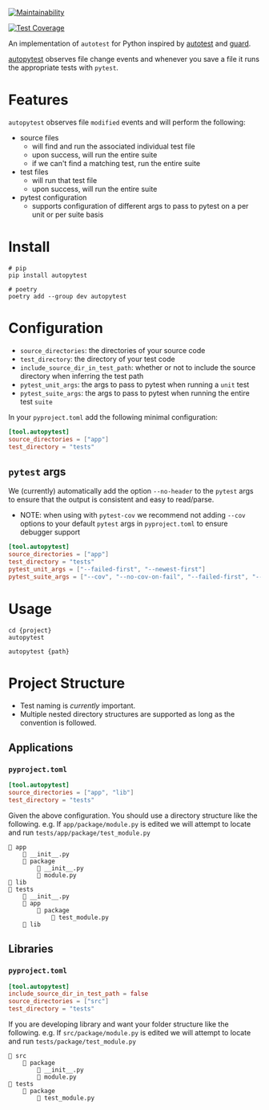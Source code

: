 [![Maintainability](https://api.codeclimate.com/v1/badges/f0ec7e4071d41519de65/maintainability)](https://codeclimate.com/github/davidjrice/autopytest/maintainability)

[![Test Coverage](https://api.codeclimate.com/v1/badges/f0ec7e4071d41519de65/test_coverage)](https://codeclimate.com/github/davidjrice/autopytest/test_coverage)

An implementation of `autotest` for Python inspired by [autotest](https://github.com/grosser/autotest) and [guard](https://github.com/guard/guard).

[autopytest](https://pypi.org/project/autopytest/) observes file change events and whenever you save a file it runs the appropriate tests with `pytest`.

# Features
`autopytest` observes file `modified` events and will perform the following:

* source files
  * will find and run the associated individual test file
  * upon success, will run the entire suite
  * if we can't find a matching test, run the entire suite
* test files
  * will run that test file
  * upon success, will run the entire suite
* pytest configuration
  * supports configuration of different args to pass to pytest on a per unit or per suite basis

# Install

```shell
# pip
pip install autopytest

# poetry
poetry add --group dev autopytest
```

# Configuration

* `source_directories`: the directories of your source code
* `test_directory`: the directory of your test code
* `include_source_dir_in_test_path`: whether or not to include the source directory when inferring the test path
* `pytest_unit_args`: the args to pass to pytest when running a `unit` test
* `pytest_suite_args`: the args to pass to pytest when running the entire test `suite`

In your `pyproject.toml` add the following minimal configuration:

```toml
[tool.autopytest]
source_directories = ["app"]
test_directory = "tests"
```

## `pytest` args

We (currently) automatically add the option `--no-header` to the `pytest` args to ensure that the output is consistent and easy to read/parse.

* NOTE: when using with `pytest-cov` we recommend not adding `--cov` options to your default `pytest` args in `pyproject.toml` to ensure debugger support

```toml
[tool.autopytest]
source_directories = ["app"]
test_directory = "tests"
pytest_unit_args = ["--failed-first", "--newest-first"]
pytest_suite_args = ["--cov", "--no-cov-on-fail", "--failed-first", "--newest-first"]
```

# Usage

```shell
cd {project}
autopytest

autopytest {path}
```

# Project Structure

* Test naming is *currently* important.
* Multiple nested directory structures are supported as long as the convention is followed.

## Applications

### `pyproject.toml`
```toml
[tool.autopytest]
source_directories = ["app", "lib"]
test_directory = "tests"
```

Given the above configuration. You should use a directory structure like the following. e.g. If `app/package/module.py` is edited we will attempt to locate and run `tests/app/package/test_module.py`

```
📁 app
    📄 __init__.py
    📁 package
        📄 __init__.py
        📄 module.py
📁 lib
📁 tests
    📄 __init__.py
    📁 app
        📁 package
            📄 test_module.py
    📁 lib
```

## Libraries

### `pyproject.toml`
```toml
[tool.autopytest]
include_source_dir_in_test_path = false
source_directories = ["src"]
test_directory = "tests"
```

If you are developing library and want your folder structure like the following. e.g. If `src/package/module.py` is edited we will attempt to locate and run `tests/package/test_module.py`

```
📁 src
    📁 package
        📄 __init__.py
        📄 module.py
📁 tests
    📁 package
        📄 test_module.py
```
